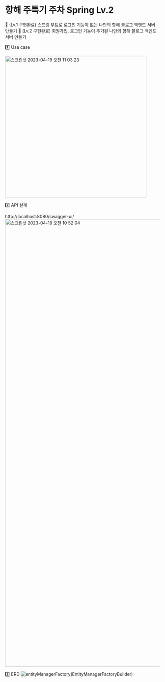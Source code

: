 # 항해 주특기 주차 Spring Lv.2

🏁  (Lv.1 구현완료) 스프링 부트로 로그인 기능이 없는 나만의 항해 블로그 백엔드 서버 만들기
🏁  (Lv.2 구현완료) 회원가입, 로그인 기능이 추가된 나만의 항해 블로그 백엔드 서버 만들기

1️⃣ Use case

<img width="460" alt="스크린샷 2023-04-19 오전 11 03 23" src="https://user-images.githubusercontent.com/97949070/232947490-2225043b-89cc-45f3-8d20-38f6be570d04.png">

2️⃣ API 설계

http://localhost:8080/swagger-ui/
<img width="1455" alt="스크린샷 2023-04-19 오전 10 52 04" src="https://user-images.githubusercontent.com/97949070/232946215-d369bd18-d439-4bed-a906-026a8583eb93.png">

3️⃣ ERD
![entityManagerFactory(EntityManagerFactoryBuilder)](https://user-images.githubusercontent.com/97949070/232949295-e805e911-2492-4743-93b9-ec4945b032f6.png)
